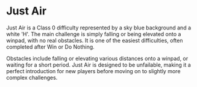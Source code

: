 # Just Air

Just Air is a Class 0 difficulty represented by a sky blue background and a white 'H'. The main challenge is simply falling or being elevated onto a winpad, with no real obstacles. It is one of the easiest difficulties, often completed after Win or Do Nothing.

Obstacles include falling or elevating various distances onto a winpad, or waiting for a short period. Just Air is designed to be unfailable, making it a perfect introduction for new players before moving on to slightly more complex challenges.